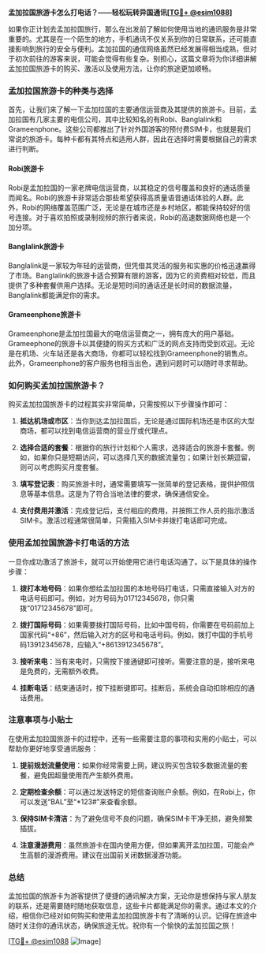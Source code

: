 **孟加拉国旅游卡怎么打电话？——轻松玩转异国通讯[[TG💪+ @esim1088](https://t.me/s/esim1088)]**

如果你正计划去孟加拉国旅行，那么在出发前了解如何使用当地的通讯服务是非常重要的。尤其是在一个陌生的地方，手机通讯不仅关系到你的日常联系，还可能直接影响到旅行的安全与便利。孟加拉国的通信网络虽然已经发展得相当成熟，但对于初次前往的游客来说，可能会觉得有些复杂。别担心，这篇文章将为你详细讲解孟加拉国旅游卡的购买、激活以及使用方法，让你的旅途更加顺畅。

### 孟加拉国旅游卡的种类与选择

首先，让我们来了解一下孟加拉国的主要通信运营商及其提供的旅游卡。目前，孟加拉国有几家主要的电信公司，其中比较知名的有Robi、Banglalink和Grameenphone。这些公司都推出了针对外国游客的预付费SIM卡，也就是我们常说的旅游卡。每种卡都有其特点和适用人群，因此在选择时需要根据自己的需求进行判断。

#### Robi旅游卡

Robi是孟加拉国的一家老牌电信运营商，以其稳定的信号覆盖和良好的通话质量而闻名。Robi的旅游卡非常适合那些希望获得高质量语音通话体验的人群。此外，Robi的网络覆盖范围广泛，无论是在城市还是乡村地区，都能保持较好的信号连接。对于喜欢拍照或录制视频的旅行者来说，Robi的高速数据网络也是一个加分项。

#### Banglalink旅游卡

Banglalink是一家较为年轻的运营商，但凭借其灵活的服务和实惠的价格迅速赢得了市场。Banglalink的旅游卡适合预算有限的游客，因为它的资费相对较低，而且提供了多种套餐供用户选择。无论是短时间的通话还是长时间的数据流量，Banglalink都能满足你的需求。

#### Grameenphone旅游卡

Grameenphone是孟加拉国最大的电信运营商之一，拥有庞大的用户基础。Grameephone的旅游卡以其便捷的购买方式和广泛的网点支持而受到欢迎。无论是在机场、火车站还是各大商场，你都可以轻松找到Grameenphone的销售点。此外，Grameenphone的客户服务也相当出色，遇到问题时可以随时寻求帮助。

### 如何购买孟加拉国旅游卡？

购买孟加拉国旅游卡的过程其实非常简单，只需按照以下步骤操作即可：

1. **抵达机场或市区**：当你到达孟加拉国后，无论是通过国际机场还是市区的大型商场，都可以找到电信运营商的营业厅或代理点。
   
2. **选择合适的套餐**：根据你的旅行计划和个人需求，选择适合的旅游卡套餐。例如，如果你只是短期访问，可以选择几天的数据流量包；如果计划长期逗留，则可以考虑购买月度套餐。

3. **填写登记表**：购买旅游卡时，通常需要填写一张简单的登记表格，提供护照信息等基本信息。这是为了符合当地法律的要求，确保通信安全。

4. **支付费用并激活**：完成登记后，支付相应的费用，并按照工作人员的指示激活SIM卡。激活过程通常很简单，只需插入SIM卡并拨打电话即可完成。

### 使用孟加拉国旅游卡打电话的方法

一旦你成功激活了旅游卡，就可以开始使用它进行电话沟通了。以下是具体的操作步骤：

1. **拨打本地号码**：如果你想给孟加拉国的本地号码打电话，只需直接输入对方的电话号码即可。例如，对方号码为01712345678，你只需拨“01712345678”即可。

2. **拨打国际号码**：如果需要拨打国际号码，比如中国号码，你需要在号码前加上国家代码“+86”，然后输入对方的区号和电话号码。例如，拨打中国的手机号码13912345678，应输入“+8613912345678”。

3. **接听来电**：当有来电时，只需按下接通键即可接听。需要注意的是，接听来电是免费的，无需额外收费。

4. **挂断电话**：结束通话时，按下挂断键即可。挂断后，系统会自动扣除相应的通话费用。

### 注意事项与小贴士

在使用孟加拉国旅游卡的过程中，还有一些需要注意的事项和实用的小贴士，可以帮助你更好地享受通讯服务：

1. **提前规划流量使用**：如果你经常需要上网，建议购买包含较多数据流量的套餐，避免因超量使用而产生额外费用。

2. **定期检查余额**：可以通过发送特定的短信查询账户余额。例如，在Robi上，你可以发送“BAL”至“*123#”来查看余额。

3. **保持SIM卡清洁**：为了避免信号不良的问题，确保SIM卡干净无损，避免频繁插拔。

4. **注意漫游费用**：虽然旅游卡在国内使用方便，但如果离开孟加拉国，可能会产生高额的漫游费用。建议在出国前关闭数据漫游功能。

### 总结

孟加拉国的旅游卡为游客提供了便捷的通讯解决方案，无论你是想保持与家人朋友的联系，还是需要随时随地获取信息，这些卡片都能满足你的需求。通过本文的介绍，相信你已经对如何购买和使用孟加拉国旅游卡有了清晰的认识。记得在旅途中随时关注你的通讯状态，确保旅途无忧。祝你有一个愉快的孟加拉国之旅！

[[TG💪+ @esim1088](https://t.me/s/esim1088) ![Image](https://i.postimg.cc/4NQfJmqS/Snipaste-2025-05-13-00-14-12.png)]